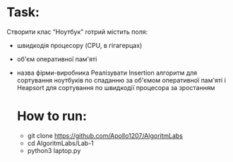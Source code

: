 # Task:
 
 Створити клас “Ноутбук” rотрий містить поля:
- швидкодія процесору (CPU, в гігагерцах)
- об'єм оперативної пам'яті
- назва фірми-виробника	Реалізувати Insertion алгоритм для сортування ноутбуків по спаданню  за об'ємом оперативної пам'яті  і  Heapsort для сортування по швидкодії процесора за зростанням 
 
  
   # How to run:


   - git clone https://github.com/Apollo1207/AlgoritmLabs 
   - cd AlgoritmLabs/Lab-1 
   - python3 laptop.py 
